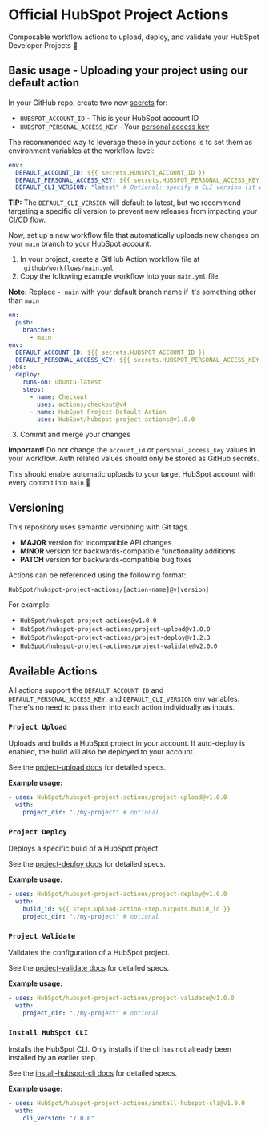 # Official HubSpot Project Actions

Composable workflow actions to upload, deploy, and validate your HubSpot Developer Projects 🚀

## Basic usage - Uploading your project using our default action

In your GitHub repo, create two new [secrets](https://docs.github.com/en/free-pro-team@latest/actions/reference/encrypted-secrets#creating-encrypted-secrets-for-a-repository) for:

- `HUBSPOT_ACCOUNT_ID` - This is your HubSpot account ID
- `HUBSPOT_PERSONAL_ACCESS_KEY` - Your [personal access key](https://developers.hubspot.com/docs/cms/personal-cms-access-key)

The recommended way to leverage these in your actions is to set them as environment variables at the workflow level:

```yaml
env:
  DEFAULT_ACCOUNT_ID: ${{ secrets.HUBSPOT_ACCOUNT_ID }}
  DEFAULT_PERSONAL_ACCESS_KEY: ${{ secrets.HUBSPOT_PERSONAL_ACCESS_KEY }}
  DEFAULT_CLI_VERSION: "latest" # Optional: specify a CLI version (it will default to latest if unset)
```

**TIP:** The `DEFAULT_CLI_VERSION` will default to latest, but we recommend targeting a specific cli version to prevent new releases from impacting your CI/CD flow.

Now, set up a new workflow file that automatically uploads new changes on your `main` branch to your HubSpot account.

1. In your project, create a GitHub Action workflow file at `.github/workflows/main.yml`
2. Copy the following example workflow into your `main.yml` file.

**Note:** Replace `- main` with your default branch name if it's something other than `main`

```yaml
on:
  push:
    branches:
      - main
env:
  DEFAULT_ACCOUNT_ID: ${{ secrets.HUBSPOT_ACCOUNT_ID }}
  DEFAULT_PERSONAL_ACCESS_KEY: ${{ secrets.HUBSPOT_PERSONAL_ACCESS_KEY }}
jobs:
  deploy:
    runs-on: ubuntu-latest
    steps:
      - name: Checkout
        uses: actions/checkout@v4
      - name: HubSpot Project Default Action
        uses: HubSpot/hubspot-project-actions@v1.0.0
```

3. Commit and merge your changes

**Important!** Do not change the `account_id` or `personal_access_key` values in your workflow. Auth related values should only be stored as GitHub secrets.

This should enable automatic uploads to your target HubSpot account with every commit into `main` 🚀

## Versioning

This repository uses semantic versioning with Git tags.

- **MAJOR** version for incompatible API changes
- **MINOR** version for backwards-compatible functionality additions
- **PATCH** version for backwards-compatible bug fixes

Actions can be referenced using the following format:

```
HubSpot/hubspot-project-actions/[action-name]@v[version]
```

For example:

- `HubSpot/hubspot-project-actions@v1.0.0`
- `HubSpot/hubspot-project-actions/project-upload@v1.0.0`
- `HubSpot/hubspot-project-actions/project-deploy@v1.2.3`
- `HubSpot/hubspot-project-actions/project-validate@v2.0.0`

## Available Actions

All actions support the `DEFAULT_ACCOUNT_ID` and `DEFAULT_PERSONAL_ACCESS_KEY`, and `DEFAULT_CLI_VERSION` env variables. There's no need to pass them into each action individually as inputs.

### `Project Upload`

Uploads and builds a HubSpot project in your account. If auto-deploy is enabled, the build will also be deployed to your account.

See the [project-upload docs](./project-upload/README.md) for detailed specs.

**Example usage:**

```yaml
- uses: HubSpot/hubspot-project-actions/project-upload@v1.0.0
  with:
    project_dir: "./my-project" # optional
```

### `Project Deploy`

Deploys a specific build of a HubSpot project.

See the [project-deploy docs](./project-deploy/README.md) for detailed specs.

**Example usage:**

```yaml
- uses: HubSpot/hubspot-project-actions/project-deploy@v1.0.0
  with:
    build_id: ${{ steps.upload-action-step.outputs.build_id }}
    project_dir: "./my-project" # optional
```

### `Project Validate`

Validates the configuration of a HubSpot project.

See the [project-validate docs](./project-validate/README.md) for detailed specs.

**Example usage:**

```yaml
- uses: HubSpot/hubspot-project-actions/project-validate@v1.0.0
  with:
    project_dir: "./my-project" # optional
```

### `Install HubSpot CLI`

Installs the HubSpot CLI. Only installs if the cli has not already been installed by an earlier step.

See the [install-hubspot-cli docs](./install-hubspot-cli/README.md) for detailed specs.

**Example usage:**

```yaml
- uses: HubSpot/hubspot-project-actions/install-hubspot-cli@v1.0.0
  with:
    cli_version: "7.0.0"
```

